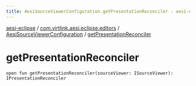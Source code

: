 ```yaml
---
title: AesiSourceViewerConfiguration.getPresentationReconciler - aesi-eclipse
---
```


[aesi-eclipse](../../index.html) / [com.virtlink.aesi.eclipse.editors](../index.html) / [AesiSourceViewerConfiguration](index.html) / [getPresentationReconciler](.)

# getPresentationReconciler

`open fun getPresentationReconciler(sourceViewer: ISourceViewer): IPresentationReconciler`
